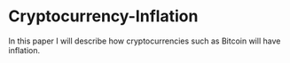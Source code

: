 Cryptocurrency-Inflation
========================

In this paper I will describe how cryptocurrencies such as Bitcoin will have inflation.
